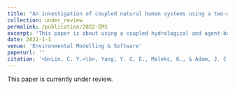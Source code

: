 ```yaml
---
title: "An investigation of coupled natural human systems using a two-way coupled agent-based modeling framework"
collection: under_review
permalink: /publication/2022-EMS
excerpt: 'This paper is about using a coupled hydrological and agent-based model to investigate the coevolution between farmer diversion behaviors and environmental changes.'
date: 2022-1-1
venue: 'Environmental Modelling & Software'
paperurl: ''
citation: '<b>Lin, C. Y.<\b>, Yang, Y. C. E., Malekc, K., & Adam, J. C. (2022, under review). An investigation of coupled natural human systems using a two-way coupled agent-based modeling framework, <i>Environmental Modelling & Software</i>'
---
```

This paper is currently under review.
